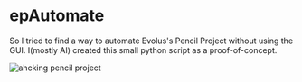 # epAutomate

So I tried to find a way to automate Evolus's Pencil Project without using the GUI. I(mostly AI) created this small python script as a proof-of-concept.

![ahcking pencil project](https://www.youtube.com/watch?v=0PUfmR6zfZ4)
